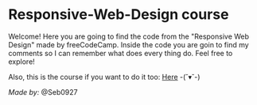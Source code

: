 # Responsive-Web-Design course
Welcome! Here you are going to find the code from the "Responsive Web Design" made by freeCodeCamp. Inside the code you are goin to find my comments so I can remember what does every thing do. Feel free to explore!

Also, this is the course if you want to do it too: [Here](https://www.freecodecamp.org/learn/2022/responsive-web-design/) -(˘▾˘-)


*Made by:* @Seb0927
